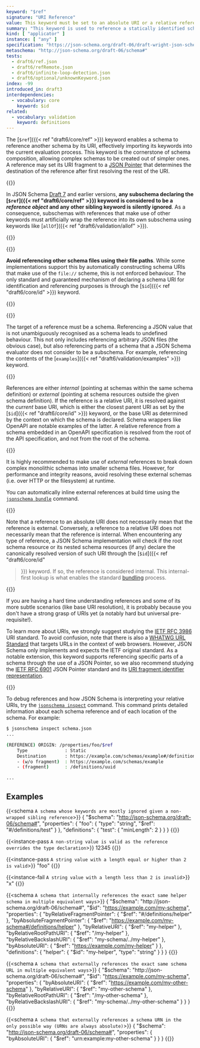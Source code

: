 ```yaml
---
keyword: "$ref"
signature: "URI Reference"
value: This keyword must be set to an absolute URI or a relative reference as defined by [RFC 3986](https://www.rfc-editor.org/info/rfc3986), where its fragment (if any) can consist of a JSON Pointer as defined by [RFC 6901](https://datatracker.ietf.org/doc/html/rfc6901)
summary: "This keyword is used to reference a statically identified schema."
kind: [ "applicator" ]
instance: [ "any" ]
specification: "https://json-schema.org/draft-06/draft-wright-json-schema-01#rfc.section.8"
metaschema: "http://json-schema.org/draft-06/schema#"
tests:
  - draft6/ref.json
  - draft6/refRemote.json
  - draft6/infinite-loop-detection.json
  - draft6/optional/unknownKeyword.json
index: -99
introduced_in: draft3
interdependencies:
  - vocabulary: core
    keyword: $id
related:
  - vocabulary: validation
    keyword: definitions
---
```


The [`$ref`]({{< ref "draft6/core/ref" >}}) keyword enables a schema to
reference another schema by its URI, effectively importing its keywords into the
current evaluation process. This keyword is the cornerstone of schema
composition, allowing complex schemas to be created out of simpler ones. A
reference may set its URI fragment to a [JSON
Pointer](https://www.rfc-editor.org/rfc/rfc6901) that determines the destination
of the reference after first resolving the rest of the URI.

{{<common-pitfall>}}

In JSON Schema [Draft 7](/draft7) and earlier versions, **any subschema
declaring the [`$ref`]({{< ref "draft6/core/ref" >}}) keyword is considered to
be a _reference object_ and any other sibling keyword is silently ignored**. As
a consequence, subschemas with references that make use of other keywords must
artificially wrap the reference into its own subschema using keywords like
[`allOf`]({{< ref "draft6/validation/allof" >}}).

{{</common-pitfall>}}

{{<common-pitfall>}}

**Avoid referencing other schema files using their file paths**. While some
implementations support this by automatically constructing schema URIs that
make use of the `file://` scheme, this is not enforced behaviour. The only
standard and guaranteed mechanism of declaring a schema URI for identification
and referencing purposes is through the [`$id`]({{< ref "draft6/core/id" >}}) keyword.

{{</common-pitfall>}}

{{<common-pitfall>}}

The target of a reference must be a schema. Referencing a JSON value that is
not unambiguously recognised as a schema leads to undefined behaviour.  This
not only includes referencing arbitrary JSON files (the obvious case), but
also referencing parts of a schema that a JSON Schema evaluator does not
consider to be a subschema.  For example, referencing the contents of the
[`examples`]({{< ref "draft6/validation/examples" >}}) keyword.

{{</common-pitfall>}}

References are either _internal_ (pointing at schemas within the same schema
definition) or _external_ (pointing at schema resources outside the given schema
definition). If the reference is a relative URI, it is resolved against the
_current_ base URI, which is either the closest parent URI as set by the
[`$id`]({{< ref "draft6/core/id" >}}) keyword, or the base URI as determined by
the context on which the schema is declared. Schema wrappers like OpenAPI are
notable examples of the latter. A relative reference from a schema embedded in
an OpenAPI specification is resolved from the root of the API specification, and
not from the root of the schema.

{{<best-practice>}}

It is highly recommended to make use of _external_ references to break down
complex monolithic schemas into smaller schema files. However, for performance
and integrity reasons, avoid resolving these external schemas (i.e. over HTTP
or the filesystem) at runtime.

You can automatically inline external references at build time using the
[`jsonschema
bundle`](https://github.com/sourcemeta/jsonschema/blob/main/docs/bundle.markdown)
command.

{{</best-practice>}}

Note that a reference to an absolute URI does not necessarily mean that the
reference is external. Conversely, a reference to a relative URI does not
necessarily mean that the reference is internal. When encountering any type
of reference, a JSON Schema implementation will check if the root schema
resource or its nested schema resources (if any) declare the canonically
resolved version of such URI through the [`$id`]({{< ref "draft6/core/id"
>}}) keyword. If so, the reference is considered internal. This
internal-first lookup is what enables the standard
[bundling](https://json-schema.org/blog/posts/bundling-json-schema-compound-documents)
process.

{{<learning-more>}}

If you are having a hard time understanding references and some of its more
subtle scenarios (like base URI resolution), it is probably because you don't
have a strong grasp of URIs yet (a notably hard but universal
pre-requisite!).

To learn more about URIs, we strongly suggest studying the [IETF RFC
3986](https://www.rfc-editor.org/info/rfc3986) URI standard. To avoid
confusion, note that there is also a [WHATWG URL
Standard](https://url.spec.whatwg.org) that targets URLs in the context of
web browsers. However, JSON Schema only implements and expects the IETF
original standard. As a notable extension, this keyword supports referencing
specific parts of a schema through the use of a JSON Pointer, so we also
recommend studying the [IETF RFC 6901](https://www.rfc-editor.org/info/rfc6901)
JSON Pointer standard and its [URI fragment identifier
representation](https://www.rfc-editor.org/rfc/rfc6901#section-6).

{{</learning-more>}}

To debug references and how JSON Schema is interpreting your relative URIs,
try the [`jsonschema
inspect`](https://github.com/sourcemeta/jsonschema/blob/main/docs/inspect.markdown)
command. This command prints detailed information about each schema reference
and of each location of the schema. For example:

```sh
$ jsonschema inspect schema.json
...

(REFERENCE) ORIGIN: /properties/foo/$ref
    Type              : Static
    Destination       : https://example.com/schemas/example#/definitions/uuid
    - (w/o fragment)  : https://example.com/schemas/example
    - (fragment)      : /definitions/uuid

...
```

## Examples

{{<schema `A schema whose keywords are mostly ignored given a non-wrapped sibling reference`>}}
{
  "$schema": "http://json-schema.org/draft-06/schema#",
  "properties": {
    "foo": {
      "type": "string",
      "$ref": "#/definitions/test"
    }
  },
  "definitions": {
    "test": { "minLength": 2 }
  }
}
{{</schema>}}

{{<instance-pass `A non-string value is valid as the reference overrides the type declaration`>}}
12345
{{</instance-pass>}}

{{<instance-pass `A string value with a length equal or higher than 2 is valid`>}}
"foo"
{{</instance-pass>}}

{{<instance-fail `A string value with a length less than 2 is invalid`>}}
"x"
{{</instance-fail>}}

{{<schema `A schema that internally references the exact same helper schema in multiple equivalent ways`>}}
{
  "$schema": "http://json-schema.org/draft-06/schema#",
  "$id": "https://example.com/my-schema",
  "properties": {
    "byRelativeFragmentPointer": {
      "$ref": "#/definitions/helper"
    },
    "byAbsoluteFragmentPointer": {
      "$ref": "https://example.com/my-schema#/definitions/helper"
    },
    "byRelativeURI": {
      "$ref": "my-helper"
    },
    "byRelativeRootPathURI": {
      "$ref": "/my-helper"
    },
    "byRelativeBackslashURI": {
      "$ref": "my-schema/../my-helper"
    },
    "byAbsoluteURI": {
      "$ref": "https://example.com/my-helper"
    }
  },
  "definitions": {
    "helper": {
      "$id": "my-helper",
      "type": "string"
    }
  }
}
{{</schema>}}

{{<schema `A schema that externally references the exact same schema URL in multiple equivalent ways`>}}
{
  "$schema": "http://json-schema.org/draft-06/schema#",
  "$id": "https://example.com/my-schema",
  "properties": {
    "byAbsoluteURI": {
      "$ref": "https://example.com/my-other-schema"
    },
    "byRelativeURI": {
      "$ref": "my-other-schema"
    },
    "byRelativeRootPathURI": {
      "$ref": "/my-other-schema"
    },
    "byRelativeBackslashURI": {
      "$ref": "my-schema/../my-other-schema"
    }
  }
}
{{</schema>}}

{{<schema `A schema that externally references a schema URN in the only possible way (URNs are always absolute)`>}}
{
  "$schema": "http://json-schema.org/draft-06/schema#",
  "properties": {
    "byAbsoluteURI": {
      "$ref": "urn:example:my-other-schema"
    }
  }
}
{{</schema>}}
